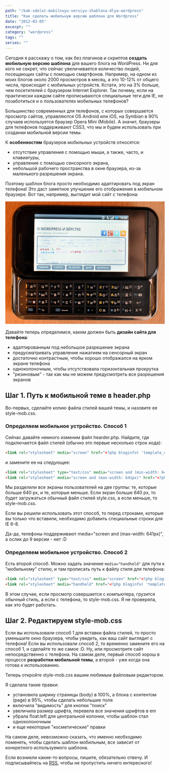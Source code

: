 ```yaml
---
path: "/kak-sdelat-mobilnuyu-versiyu-shablona-dlya-wordpress"
title: "Как сделать мобильную версию шаблона для Wordpress"
date: "2012-03-05"
excerpt: ""
category: "wordpress"
tags: ""
series: ""
---
```


Сегодня я расскажу о том, как без плагинов и скриптов **создать мобильную версию шаблона** для вашего блога на WordPress. Ни для кого не секрет, что сейчас увеличивается количество людей, посещающих сайты с помощью смартфонов. Например, на одном из моих блогов около 2000 просмотров в месяц, а это 10-12% от общего числа, происходит с мобильных устройств. Кстати, это на 3% больше, чем посетителей с браузером Internet Explorer. Так почему, если на практически каждом сайте прописываются специальные теги для IE, не позаботиться и о пользователях мобильных телефонов?

Большинство современных для телефонов, с которых совершается просмотр сайтов, управляются OS Android или iOS, на Symbian в 90% случаев используется браузер Opera Mini (Mobile). А значит, браузеры для телефонов поддерживают CSS3, что мы и будем использовать при создании мобильной версии темы.

К **особенностям** браузеров мобильных устройств относятся:

- отсутствие управления с помощью мыши, а также, часто, и клавиатуры,
- управление с помощью сенсорного экрана,
- небольшой рабочего пространства в окне браузера, из-за маленького разрешения экрана.

Поэтому шаблон блога просто необходимо адаптировать под экран телефона! Это даст заметное улучшение его отображения в мобильном браузере. Вот так, например, выглядит мой сайт с телефона:

![сайт с телефона](images/DSC_2721.jpg)

Давайте теперь определимся, каким должен быть **дизайн сайта для телефона**:

- адаптированным под небольшое разрешение экрана
- предусматривать управление нажатием на сенсорный экран
- достаточно контрастным, чтобы хорошо отображался на ярком экране телефона
- одноколоночным, чтобы отсутствовала горизонтальная прокрутка
- "резиновым" - так как мы не можем предусмотреть все разрешения экранов

## Шаг 1. Путь к мобильной теме в header.php

Во-первых, сделайте копию файла стилей вашей темы, и назовите ее style-mob.css.

### Определяем мобильное устройство. Способ 1

Сейчас давайте немного изменим файл hearder.php. Найдите, где подключается файл стилей (обычно это первые несколько строк кода):

```html
<link rel="stylesheet" media="screen" href="<?php bloginfo( 'template_url' ); ?>/style.css">
```

и замените ее на следующее:

```html
<link rel="stylesheet" type="text/css" media="screen and (min-width: 641px)" href="<?php bloginfo( 'stylesheet_url' ); ?>">
<link rel="stylesheet" media="screen and (max-width: 641px)" href="<?php bloginfo( 'template_url' ); ?>/style-mob.css">
```

Мы разделили все экраны пользователей на две группы: те, которые больше 640 px, и те, которые меньше. Если экран больше 640 px, то будет загружаться обычный файл стилей style.css, а если меньше, то style-mob.css.

Если вы решили использовать этот способ, то перед строками, которые вы только что вставили, необходимо добавить специальные строки для IE 6-8.

Да-да, телефоны поддерживают media="screen and (max-width: 641px)", а ослик до 9 версии - нет :D

### Определяем мобильное устройство. Способ 2

Есть второй способ. Можно задать значение `media="handheld"` для пути к "мобильному" стилю, и там прописать путь к файлу стиля для телефона:

```html
<link rel="stylesheet" type="text/css" media="screen" href="<?php bloginfo( 'stylesheet_url' ); ?>">
<link rel="stylesheet" media="handheld" href="<?php bloginfo( 'template_url' ); ?>/style-mob.css">
```

В этом случае, если просмотр совершается с компьютера, грузится обычный стиль, а если с телефона, то style-mob.css. Я не проверяла, как это будет работать.

## Шаг 2. Редактируем style-mob.css

Если вы использовали способ 1 для вставки файла стилей, то просто уменьшите окно браузера, чтобы увидеть, как ваш сайт выглядит с телефона! Если вы использовали способ 2, то временно замените его на способ 1, и сделайте то же самое :D. Ну, или просмотрите сайт непосредственно с телефона. На самом деле, первый способ хорош в процессе **разработки мобильной темы**, а второй - уже когда она готова к использованию.

Теперь откройте style-mob.css вашим любимым файловым редактором.

Я сделала такие правки:

- установила ширину страницы (body) в 100%, а блока с контентом (page) в 95%, чтобы сделать небольшие поля
- включила "видимость" для кнопки "поиск"
- увеличила размер шрифта, перевела все значения шрифтов в em
- убрала float:left для центральной колонки, чтобы шаблон стал одноколоночным
- и еще некоторые "косметические" правки

На самом деле, невозможно сказать, что именно необходимо поменять, чтобы сделать шаблон мобильным, все зависит от конкретного используемого шаблона.

Если возникли какие-то вопросы, пишите, обязательно отвечу. И подписывайтесь на [RSS](http://feeds.feedburner.com/oriolo_ru "RSS"), чтобы не пропустить ничего интересного!
